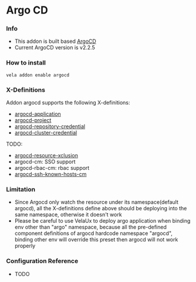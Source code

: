 # Argo CD

### Info
- This addon is built based [ArgoCD](https://argo-cd.readthedocs.io/en/stable/)
- Current ArgoCD version is v2.2.5

### How to install

```shell
vela addon enable argocd
```

### X-Definitions

Addon argocd supports the following X-definitions:
- [argocd-application](https://argo-cd.readthedocs.io/en/stable/operator-manual/declarative-setup/#applications)
- [argocd-project](https://argo-cd.readthedocs.io/en/stable/operator-manual/declarative-setup/#projects)
- [argocd-repository-credential](https://argo-cd.readthedocs.io/en/stable/operator-manual/declarative-setup/#repositories)
- [argocd-cluster-credential](https://argo-cd.readthedocs.io/en/stable/operator-manual/declarative-setup/#clusters)

TODO:
- [argocd-resource-xclusion](https://argo-cd.readthedocs.io/en/stable/operator-manual/declarative-setup/#resource-exclusioninclusion)
- argocd-cm: SSO support
- argocd-rbac-cm: rbac support
- [argocd-ssh-known-hosts-cm](https://argo-cd.readthedocs.io/en/stable/operator-manual/declarative-setup/#ssh-known-host-public-keys)

### Limitation
- Since Argocd only watch the resource under its namespace(default argocd), all the X-definitions define above 
  should be deploying into the same namespace, otherwise it doesn't work
- Please be careful to use VelaUx to deploy argo application when binding env other than "argo" namespace, because 
  all the pre-defined component definitions of argocd hardcode namespace "argocd",  binding other env will override 
  this preset then argocd will not work properly

### Configuration Reference
- TODO